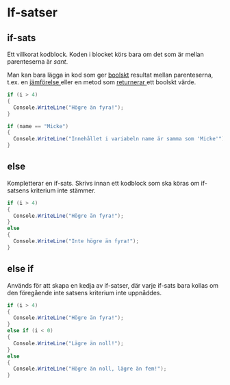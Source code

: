 # If-satser

## if-sats

Ett villkorat kodblock. Koden i blocket körs bara om det som är mellan parenteserna är _sant_.

Man kan bara lägga in kod som ger [boolskt](datatyper/#bool) resultat mellan parenteserna, t.ex. en [jämförelse ](operatorer.md#boolska)eller en metod som [returnerar ](egna-metoder.md#returnering)ett boolskt värde.

```csharp
if (i > 4)
{
  Console.WriteLine("Högre än fyra!");
}

if (name == "Micke")
{
  Console.WriteLine("Innehållet i variabeln name är samma som 'Micke'");
}
```

## else

Kompletterar en if-sats. Skrivs innan ett kodblock som ska köras om if-satsens kriterium inte stämmer.

```csharp
if (i > 4)
{
  Console.WriteLine("Högre än fyra!");
}
else
{
  Console.WriteLine("Inte högre än fyra!");
}
```

## else if

Används för att skapa en kedja av if-satser, där varje if-sats bara kollas om den föregående inte satsens kriterium inte uppnåddes.

```csharp
if (i > 4)
{
  Console.WriteLine("Högre än fyra!");
}
else if (i < 0)
{
  Console.WriteLine("Lägre än noll!");
}
else
{
  Console.WriteLine("Högre än noll, lägre än fem!");
}
```

